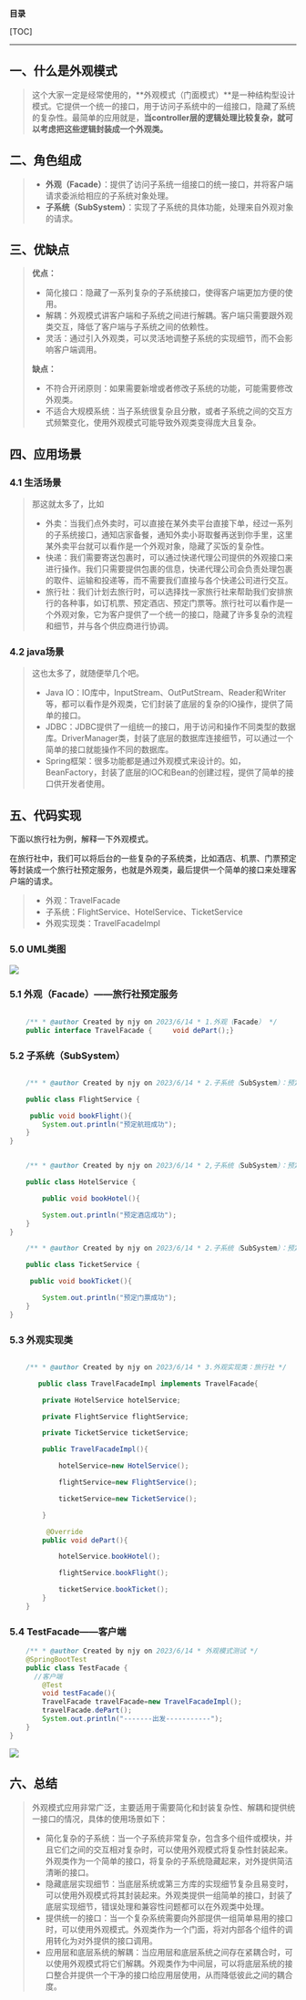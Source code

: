 **目录**

[TOC]

* * *

一、什么是外观模式
---------

> 这个大家一定是经常使用的，**外观模式（门面模式）**是一种结构型设计模式。它提供一个统一的接口，用于访问子系统中的一组接口，隐藏了系统的复杂性。最简单的应用就是，**当controller层的逻辑处理比较复杂，就可以考虑把这些逻辑封装成一个外观类。**

二、角色组成
------

> *   **外观（Facade）**：提供了访问子系统一组接口的统一接口，并将客户端请求委派给相应的子系统对象处理。
> *   **子系统（SubSystem）**：实现了子系统的具体功能，处理来自外观对象的请求。

三、优缺点
-----

> **优点：**
>
> *   简化接口：隐藏了一系列复杂的子系统接口，使得客户端更加方便的使用。
> *   解耦：外观模式讲客户端和子系统之间进行解耦。客户端只需要跟外观类交互，降低了客户端与子系统之间的依赖性。
> *   灵活：通过引入外观类，可以灵活地调整子系统的实现细节，而不会影响客户端调用。
>
> **缺点：**
>
> *   不符合开闭原则：如果需要新增或者修改子系统的功能，可能需要修改外观类。
> *   不适合大规模系统：当子系统很复杂且分散，或者子系统之间的交互方式频繁变化，使用外观模式可能导致外观类变得庞大且复杂。

四、应用场景
------

### 4.1 生活场景

> 那这就太多了，比如
>
> *   外卖：当我们点外卖时，可以直接在某外卖平台直接下单，经过一系列的子系统接口，通知店家备餐，通知外卖小哥取餐再送到你手里，这里某外卖平台就可以看作是一个外观对象，隐藏了买饭的复杂性。
> *   快递：我们需要寄送包裹时，可以通过快递代理公司提供的外观接口来进行操作。我们只需要提供包裹的信息，快递代理公司会负责处理包裹的取件、运输和投递等，而不需要我们直接与各个快递公司进行交互。
> *   旅行社：我们计划去旅行时，可以选择找一家旅行社来帮助我们安排旅行的各种事，如订机票、预定酒店、预定门票等。旅行社可以看作是一个外观对象，它为客户提供了一个统一的接口，隐藏了许多复杂的流程和细节，并与各个供应商进行协调。

### 4.2 java场景

> 这也太多了，就随便举几个吧。
>
> *   Java IO：IO库中，InputStream、OutPutStream、Reader和Writer等，都可以看作是外观类，它们封装了底层的复杂的IO操作，提供了简单的接口。
> *   JDBC：JDBC提供了一组统一的接口，用于访问和操作不同类型的数据库。DriverManager类，封装了底层的数据库连接细节，可以通过一个简单的接口就能操作不同的数据库。
> *   Spring框架：很多功能都是通过外观模式来设计的。如，BeanFactory，封装了底层的IOC和Bean的创建过程，提供了简单的接口供开发者使用。

五、代码实现
------

下面以旅行社为例，解释一下外观模式。

在旅行社中，我们可以将后台的一些复杂的子系统类，比如酒店、机票、门票预定等封装成一个旅行社预定服务，也就是外观类，最后提供一个简单的接口来处理客户端的请求。

> *   外观：TravelFacade
> *   子系统：FlightService、HotelService、TicketService
> *   外观实现类：TravelFacadeImpl

### 5.0 UML类图

![](https://img-blog.csdnimg.cn/2e76712e897a4b30832e7c2975436697.png)

### 5.1 外观（Facade）——旅行社预定服务
```java

    /** * @author Created by njy on 2023/6/14 * 1.外观（Facade） */
    public interface TravelFacade {     void dePart();}

```



### 5.2 子系统（SubSystem）
```java

    /** * @author Created by njy on 2023/6/14 * 2.子系统（SubSystem）：预定航班 */

    public class FlightService {   

     public void bookFlight(){        
        System.out.println("预定航班成功");    
    }
}


    /** * @author Created by njy on 2023/6/14 * 2,子系统（SubSystem）：预定酒店 */

    public class HotelService {    

        public void bookHotel(){        

        System.out.println("预定酒店成功");    
    }
}

    /** * @author Created by njy on 2023/6/14 * 2.子系统（SubSystem）：预定门票 */

    public class TicketService {   

     public void bookTicket(){        

        System.out.println("预定门票成功");    
    }
}

```


### 5.3 外观实现类

```java

    /** * @author Created by njy on 2023/6/14 * 3.外观实现类：旅行社 */

       public class TravelFacadeImpl implements TravelFacade{    

        private HotelService hotelService;   

        private FlightService flightService;    

        private TicketService ticketService;     

        public TravelFacadeImpl(){        

            hotelService=new HotelService();        

            flightService=new FlightService();        

            ticketService=new TicketService();    

        }    

         @Override    
        public void dePart(){        

            hotelService.bookHotel();        

            flightService.bookFlight();        

            ticketService.bookTicket();    
        }
    }

```
### 5.4 TestFacade——客户端

```java
    /** * @author Created by njy on 2023/6/14 * 外观模式测试 */
    @SpringBootTest
    public class TestFacade {   
      //客户端    
        @Test    
        void testFacade(){        
        TravelFacade travelFacade=new TravelFacadeImpl();      
        travelFacade.dePart();        
        System.out.println("-------出发-----------");   
    }
}

```

![](https://img-blog.csdnimg.cn/313e9ae8b6c8453f9928fdb8db047139.png)

六、总结
----

> 外观模式应用非常广泛，主要适用于需要简化和封装复杂性、解耦和提供统一接口的情况，具体的使用场景如下：
>
> *   简化复杂的子系统：当一个子系统非常复杂，包含多个组件或模块，并且它们之间的交互相对复杂时，可以使用外观模式将复杂性封装起来。外观类作为一个简单的接口，将复杂的子系统隐藏起来，对外提供简洁清晰的接口。
> *   隐藏底层实现细节：当底层系统或第三方库的实现细节复杂且易变时，可以使用外观模式将其封装起来。外观类提供一组简单的接口，封装了底层实现细节，错误处理和兼容性问题都可以在外观类中处理。
> *   提供统一的接口：当一个复杂系统需要向外部提供一组简单易用的接口时，可以使用外观模式。外观类作为一个门面，将对内部各个组件的调用转化为对外提供的接口调用。
> *   应用层和底层系统的解耦：当应用层和底层系统之间存在紧耦合时，可以使用外观模式将它们解耦。外观类作为中间层，可以将底层系统的接口整合并提供一个干净的接口给应用层使用，从而降低彼此之间的耦合度。